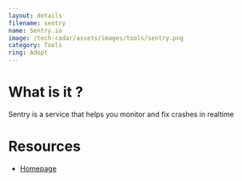 ```yaml
---
layout: details
filename: sentry
name: Sentry.io
image: /tech-radar/assets/images/tools/sentry.png 
category: Tools
ring: Adopt
---
```


# What is it ?
Sentry is a service that helps you monitor and fix crashes in realtime

# Resources
- [Homepage](https://sentry.io/)
